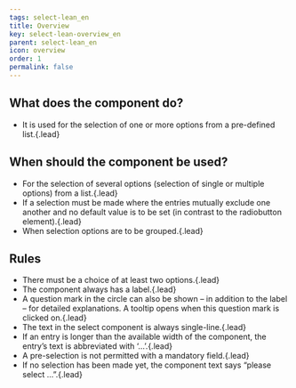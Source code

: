 ```yaml
---
tags: select-lean_en
title: Overview
key: select-lean-overview_en
parent: select-lean_en
icon: overview
order: 1
permalink: false  
---
```


## What does the component do? 
* It is used for the selection of one or more options from a pre-defined list.{.lead}

## When should the component be used?
* For the selection of several options (selection of single or multiple options) from a list.{.lead}
* If a selection must be made where the entries mutually exclude one another and no default value is to be set (in contrast to the <sbb-link variant="inline" type="button" href="/{{page.lang}}/design-system/lean/components/radiobutton">radiobutton</sbb-link> element).{.lead}
* When selection options are to be grouped.{.lead}

## Rules
* There must be a choice of at least two options.{.lead}
* The component always has a label.{.lead}
* A question mark in the circle can also be shown – in addition to the label – for detailed explanations. A <sbb-link variant="inline" type="button" href="/{{page.lang}}/design-system/lean/components/tooltip">tooltip</sbb-link> opens when this question mark is clicked on.{.lead}
* The text in the select component is always single-line.{.lead}
* If an entry is longer than the available width of the component, the entry’s text is abbreviated with ‘…’.{.lead}
* A pre-selection is not permitted with a mandatory field.{.lead}
* If no selection has been made yet, the component text says “please select …”.{.lead}
